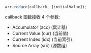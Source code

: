 ```js
arr.reduce(callback, [initialValue]);
```

callback 函数接收 4 个参数:

- Accumulator (acc) (累计器)
- Current Value (cur) (当前值)
- Current Index (idx) (当前索引)
- Source Array (src) (源数组)
